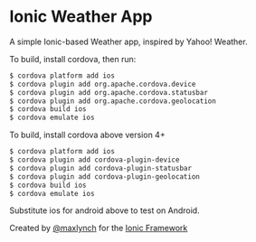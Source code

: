 Ionic Weather App
==========================

A simple Ionic-based Weather app, inspired by Yahoo! Weather.

To build, install cordova, then run:

```bash
$ cordova platform add ios
$ cordova plugin add org.apache.cordova.device
$ cordova plugin add org.apache.cordova.statusbar
$ cordova plugin add org.apache.cordova.geolocation
$ cordova build ios
$ cordova emulate ios
```
To build, install cordova above version 4+

```bash
$ cordova platform add ios
$ cordova plugin add cordova-plugin-device
$ cordova plugin add cordova-plugin-statusbar
$ cordova plugin add cordova-plugin-geolocation
$ cordova build ios
$ cordova emulate ios
```
Substitute ios for android above to test on Android.

Created by [@maxlynch](http://twitter.com/maxlynch) for the [Ionic Framework](http://ionicframework.com/)
